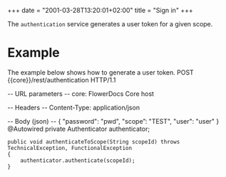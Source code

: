 +++
date = "2001-03-28T13:20:01+02:00"
title = "Sign in"
+++

The `authentication` service generates a user token for a given scope.

# Example
The example below shows how to generate a user token.
POST {{core}}/rest/authentication HTTP/1.1

-- URL parameters --
core: FlowerDocs Core host

-- Headers --
Content-Type: application/json

-- Body (json) --
{ 
    "password": "pwd", 
    "scope”: "TEST", 
    "user": "user"
}
	@Autowired
    private Authenticator authenticator;

    public void authenticateToScope(String scopeId) throws TechnicalException, FunctionalException
    {
        authenticator.authenticate(scopeId);
    }
